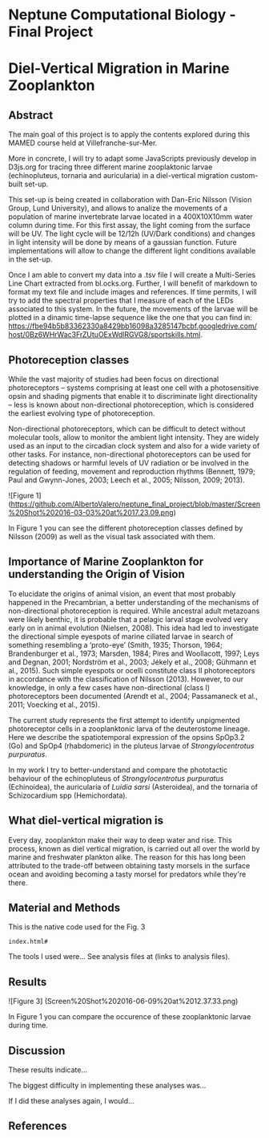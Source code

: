 # Neptune Computational Biology - Final Project

# Diel-Vertical Migration in Marine Zooplankton

## Abstract

The main goal of this project is to apply the contents explored during this MAMED course held at Villefranche-sur-Mer. 

More in concrete, I will try to adapt some JavaScripts previously develop in D3js.org for tracing three different marine zooplaktonic larvae (echinopluteus, tornaria and auricularia) in a diel-vertical migration custom-built set-up. 

This set-up is being created in collaboration with Dan-Eric Nilsson (Vision Group, Lund University), and allows to analize the movements of a population of marine invertebrate larvae located in a 400X10X10mm water column during time. For this first assay, the light coming from the surface will be UV. The light cycle will be 12/12h (UV/Dark conditions) and changes in light intensity will be done by means of a gaussian function. Future implementations will allow to change the different light conditions available in the set-up.

Once I am able to convert my data into a .tsv file I will create a Multi-Series Line Chart extracted from bl.ocks.org. Further, I will benefit of markdown to format my text file and include images and references. If time permits, I will try to add the spectral properties that I measure of each of the LEDs associated to this system. In the future, the movements of the larvae will be plotted in a dinamic time-lapse sequence like the one that you can find in: https://fbe94b5b83362330a8429bb16098a3285147bcbf.googledrive.com/host/0Bz6WHrWac3FrZUtuOExWdlRGVG8/sportskills.html.

## Photoreception classes

While the vast majority of studies had been focus on directional photoreceptors – systems comprising at least one cell with a photosensitive opsin and shading pigments that enable it to discriminate light directionality – less is known about non-directional photoreception, which is considered the earliest evolving type of photoreception. 

Non-directional photoreceptors, which can be difficult to detect without molecular tools, allow to monitor the ambient light intensity. They are widely used as an input to the circadian clock system and also for a wide variety of other tasks. For instance, non-directional photoreceptors can be used for detecting shadows or harmful levels of UV radiation or be involved in the regulation of feeding, movement and reproduction rhythms (Bennett, 1979; Paul and Gwynn-Jones, 2003; Leech et al., 2005; Nilsson, 2009; 2013).

![Figure 1] (https://github.com/AlbertoValero/neptune_final_project/blob/master/Screen%20Shot%202016-03-03%20at%2017.23.09.png)

In Figure 1 you can see the different photoreception classes defined by Nilsson (2009) as well as the visual task associated with them.

## Importance of Marine Zooplankton for understanding the Origin of Vision

To elucidate the origins of animal vision, an event that most probably happened in the Precambrian, a better understanding of the mechanisms of non-directional photoreception is required. While ancestral adult metazoans were likely benthic, it is probable that a pelagic larval stage evolved very early on in animal evolution (Nielsen, 2008). This idea had led to investigate the directional simple eyespots of marine ciliated larvae in search of something resembling a ‘proto-eye’ (Smith, 1935; Thorson, 1964; Brandenburger et al., 1973; Marsden, 1984; Pires and Woollacott, 1997; Leys and Degnan, 2001; Nordström et al., 2003; Jékely et al., 2008; Gühmann et al., 2015). Such simple eyespots or ocelli constitute class II photoreceptors in accordance with the classification of Nilsson (2013). However, to our knowledge, in only a few cases have non-directional (class I) photoreceptors been documented (Arendt et al., 2004; Passamaneck et al., 2011; Voecking et al., 2015).

The current study represents the first attempt to identify unpigmented photoreceptor cells in a zooplanktonic larva of the deuterostome lineage. Here we describe the spatiotemporal expression of the opsins SpOp3.2 (Go) and SpOp4 (rhabdomeric) in the pluteus larvae of *Strongylocentrotus purpuratus*.

In my work I try to better-understand and compare the phototactic behaviour of the echinopluteus of *Strongylocentrotus purpuratus* (Echinoidea), the auricularia of *Luidia sarsi* (Asteroidea), and the tornaria of Schizocardium spp (Hemichordata).


## What diel-vertical migration is

Every day, zooplankton make their way to deep water and rise. This process, known as diel vertical migration, is carried out all over the world by marine and freshwater plankton alike. The reason for this has long been attributed to the trade-off between obtaining tasty morsels in the surface ocean and avoiding becoming a tasty morsel for predators while they're there.

## Material and Methods

This is the native code used for the Fig. 3

	index.html#

<!DOCTYPE html>
<meta charset="utf-8">
<style>

body {
  font: 10px sans-serif;
}

.axis path,
.axis line {
  fill: none;
  stroke: #000;
  shape-rendering: crispEdges;
}

.x.axis path {
  display: none;
}

.line {
  fill: none;
  stroke: steelblue;
  stroke-width: 1.5px;
}

</style>
<body>
<script src="//d3js.org/d3.v3.min.js"></script>
<script>

var margin = {top: 20, right: 80, bottom: 30, left: 50},
    width = 960 - margin.left - margin.right,
    height = 500 - margin.top - margin.bottom;

var parseDate = d3.time.format("%Y%m%d").parse;

var x = d3.time.scale()
    .range([0, width]);

var y = d3.scale.linear()
    .range([height, 0]);

var color = d3.scale.category10();

var xAxis = d3.svg.axis()
    .scale(x)
    .orient("bottom");

var yAxis = d3.svg.axis()
    .scale(y)
    .orient("left");

var line = d3.svg.line()
    .interpolate("basis")
    .x(function(d) { return x(d.date); })
    .y(function(d) { return y(d.temperature); });

var svg = d3.select("body").append("svg")
    .attr("width", width + margin.left + margin.right)
    .attr("height", height + margin.top + margin.bottom)
  .append("g")
    .attr("transform", "translate(" + margin.left + "," + margin.top + ")");

d3.tsv("data.tsv", function(error, data) {
  if (error) throw error;

  color.domain(d3.keys(data[0]).filter(function(key) { return key !== "date"; }));

  data.forEach(function(d) {
    d.date = parseDate(d.date);
  });

  var cities = color.domain().map(function(name) {
    return {
      name: name,
      values: data.map(function(d) {
        return {date: d.date, temperature: +d[name]};
      })
    };
  });

  x.domain(d3.extent(data, function(d) { return d.date; }));

  y.domain([
    d3.min(cities, function(c) { return d3.min(c.values, function(v) { return v.temperature; }); }),
    d3.max(cities, function(c) { return d3.max(c.values, function(v) { return v.temperature; }); })
  ]);

  svg.append("g")
      .attr("class", "x axis")
      .attr("transform", "translate(0," + height + ")")
      .call(xAxis);

  svg.append("g")
      .attr("class", "y axis")
      .call(yAxis)
    .append("text")
      .attr("transform", "rotate(-90)")
      .attr("y", 6)
      .attr("dy", ".71em")
      .style("text-anchor", "end")
      .text("Temperature (ºF)");

  var city = svg.selectAll(".city")
      .data(cities)
    .enter().append("g")
      .attr("class", "city");

  city.append("path")
      .attr("class", "line")
      .attr("d", function(d) { return line(d.values); })
      .style("stroke", function(d) { return color(d.name); });

  city.append("text")
      .datum(function(d) { return {name: d.name, value: d.values[d.values.length - 1]}; })
      .attr("transform", function(d) { return "translate(" + x(d.value.date) + "," + y(d.value.temperature) + ")"; })
      .attr("x", 3)
      .attr("dy", ".35em")
      .text(function(d) { return d.name; });
});

</script>

The tools I used were... See analysis files at (links to analysis files).

## Results

![Figure 3] (Screen%20Shot%202016-06-09%20at%2012.37.33.png)

In Figure 1 you can compare the occurence of these zooplanktonic larvae during time.

## Discussion

These results indicate...

The biggest difficulty in implementing these analyses was...

If I did these analyses again, I would...

## References


